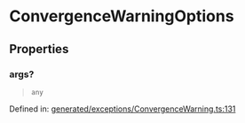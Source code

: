 # ConvergenceWarningOptions

## Properties

### args?

> `any`

Defined in:  [generated/exceptions/ConvergenceWarning.ts:131](https://github.com/transitive-bullshit/scikit-learn-ts/blob/b59c1ff/packages/sklearn/src/generated/exceptions/ConvergenceWarning.ts#L131)
